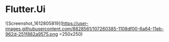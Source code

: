 # Flutter.Ui

![Screenshot_1612805819](https://user-images.githubusercontent.com/8828561/107260385-1108df00-6a64-11eb-962d-251f882a9575.png =250x250)
